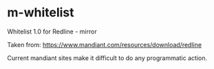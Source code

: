 # m-whitelist
Whitelist 1.0 for Redline - mirror

Taken from:
https://www.mandiant.com/resources/download/redline

Current mandiant sites make it difficult to do any
programmatic action.



